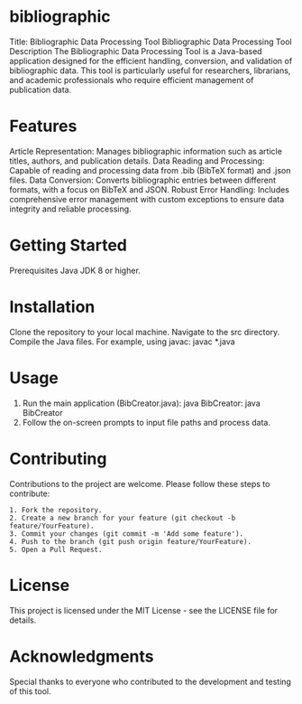 # bibliographic
Title: Bibliographic Data Processing Tool
Bibliographic Data Processing Tool
Description
The Bibliographic Data Processing Tool is a Java-based application designed for the efficient handling, conversion, and validation of bibliographic data. This tool is particularly useful for researchers, librarians, and academic professionals who require efficient management of publication data.

# Features
Article Representation: Manages bibliographic information such as article titles, authors, and publication details.
Data Reading and Processing: Capable of reading and processing data from .bib (BibTeX format) and .json files.
Data Conversion: Converts bibliographic entries between different formats, with a focus on BibTeX and JSON.
Robust Error Handling: Includes comprehensive error management with custom exceptions to ensure data integrity and reliable processing.
# Getting Started
  Prerequisites
  Java JDK 8 or higher.
# Installation
Clone the repository to your local machine.
Navigate to the src directory.
Compile the Java files. For example, using javac: javac *.java

# Usage
  1. Run the main application (BibCreator.java): java BibCreator: java BibCreator
  2. Follow the on-screen prompts to input file paths and process data.

# Contributing
Contributions to the project are welcome. Please follow these steps to contribute:

    1. Fork the repository.
    2. Create a new branch for your feature (git checkout -b feature/YourFeature).
    3. Commit your changes (git commit -m 'Add some feature').
    4. Push to the branch (git push origin feature/YourFeature).
    5. Open a Pull Request.

# License
This project is licensed under the MIT License - see the LICENSE file for details.

# Acknowledgments
Special thanks to everyone who contributed to the development and testing of this tool.
